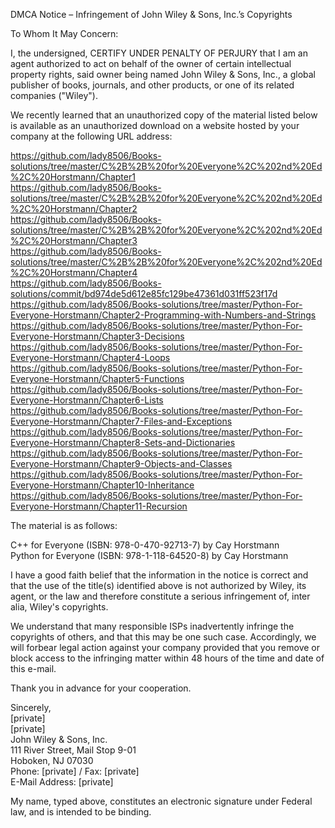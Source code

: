 DMCA Notice – Infringement of John Wiley & Sons, Inc.’s Copyrights  

To Whom It May Concern:  

I, the undersigned, CERTIFY UNDER PENALTY OF PERJURY that I am an agent authorized to act on behalf of the owner of certain intellectual property rights, said owner being named John Wiley & Sons, Inc., a global publisher of books, journals, and other products, or one of its related companies ("Wiley").  

We recently learned that an unauthorized copy of the material listed below is available as an unauthorized download on a website hosted by your company at the following URL address:

https://github.com/lady8506/Books-solutions/tree/master/C%2B%2B%20for%20Everyone%2C%202nd%20Ed%2C%20Horstmann/Chapter1  
https://github.com/lady8506/Books-solutions/tree/master/C%2B%2B%20for%20Everyone%2C%202nd%20Ed%2C%20Horstmann/Chapter2  
https://github.com/lady8506/Books-solutions/tree/master/C%2B%2B%20for%20Everyone%2C%202nd%20Ed%2C%20Horstmann/Chapter3  
https://github.com/lady8506/Books-solutions/tree/master/C%2B%2B%20for%20Everyone%2C%202nd%20Ed%2C%20Horstmann/Chapter4  
https://github.com/lady8506/Books-solutions/commit/bd974de5d612e85fc129be47361d031ff523f17d  
https://github.com/lady8506/Books-solutions/tree/master/Python-For-Everyone-Horstmann/Chapter2-Programming-with-Numbers-and-Strings  
https://github.com/lady8506/Books-solutions/tree/master/Python-For-Everyone-Horstmann/Chapter3-Decisions  
https://github.com/lady8506/Books-solutions/tree/master/Python-For-Everyone-Horstmann/Chapter4-Loops  
https://github.com/lady8506/Books-solutions/tree/master/Python-For-Everyone-Horstmann/Chapter5-Functions  
https://github.com/lady8506/Books-solutions/tree/master/Python-For-Everyone-Horstmann/Chapter6-Lists  
https://github.com/lady8506/Books-solutions/tree/master/Python-For-Everyone-Horstmann/Chapter7-Files-and-Exceptions  
https://github.com/lady8506/Books-solutions/tree/master/Python-For-Everyone-Horstmann/Chapter8-Sets-and-Dictionaries  
https://github.com/lady8506/Books-solutions/tree/master/Python-For-Everyone-Horstmann/Chapter9-Objects-and-Classes  
https://github.com/lady8506/Books-solutions/tree/master/Python-For-Everyone-Horstmann/Chapter10-Inheritance  
https://github.com/lady8506/Books-solutions/tree/master/Python-For-Everyone-Horstmann/Chapter11-Recursion  

The material is as follows:

C++ for Everyone (ISBN: 978-0-470-92713-7) by Cay Horstmann  
Python for Everyone (ISBN: 978-1-118-64520-8) by Cay Horstmann  

I have a good faith belief that the information in the notice is correct and that the use of the title(s) identified above is not authorized by Wiley, its agent, or the law and therefore constitute a serious infringement of, inter alia, Wiley's copyrights.  

We understand that many responsible ISPs inadvertently infringe the copyrights of others, and that this may be one such case. Accordingly, we will forbear legal action against your company provided that you remove or block access to the infringing matter within 48 hours of the time and date of this e-mail.  

Thank you in advance for your cooperation.

Sincerely,    
[private]    
[private]    
John Wiley & Sons, Inc.    
111 River Street, Mail Stop 9-01    
Hoboken, NJ 07030    
Phone: [private] / Fax: [private]  
E-Mail Address: [private]    

My name, typed above, constitutes an electronic signature under Federal law, and is intended to be binding.  
